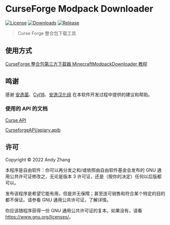# CurseForge Modpack Downloader

[![License](https://shields.io/github/license/AnzhiZhang/CurseForgeModpackDownloader?label=License)](https://github.com/AnzhiZhang/CurseForgeModpackDownloader/blob/master/LICENSE)
[![Downloads](https://shields.io/github/downloads/AnzhiZhang/CurseForgeModpackDownloader/total?label=Downloads)](https://github.com/AnzhiZhang/CurseForgeModpackDownloader/releases)
[![Release](https://shields.io/github/v/release/AnzhiZhang/CurseForgeModpackDownloader?display_name=tag&include_prereleases&label=Release)](https://github.com/AnzhiZhang/CurseForgeModpackDownloader/releases/latest)

> Curse Forge 整合包下载工具

## 使用方式

[CurseForge 整合包第三方下载器 MinecraftModpackDownloader 教程](https://blog.zhanganzhi.com/2022/06/09/CurseForge-%E6%95%B4%E5%90%88%E5%8C%85%E7%AC%AC%E4%B8%89%E6%96%B9%E4%B8%8B%E8%BD%BD%E5%99%A8-Minecraf-Modpack-Downloader-%E6%95%99%E7%A8%8B/)

## 鸣谢

感谢 [安逸菌](http://anyijun.com)、[Cyl18](https://github.com/Cyl18)、[安逸汉化组](https://github.com/ShaBaiTianCN) 在本软件开发过程中提供的建议和帮助。

### 使用的 API 的文档

[Curse API](https://gist.github.com/crapStone/9a423f7e97e64a301e88a2f6a0f3e4d9)

[CurseforgeAPI/apiary.apib](https://github.com/Gaz492/CurseforgeAPI/blob/master/apiary.apib)

## 许可

Copyright © 2022 Andy Zhang

本程序是自由软件：你可以再分发之和/或依照由自由软件基金会发布的 GNU 通用公共许可证修改之，无论是版本 3 许可证，还是（按你的决定）任何以后版都可以。

发布该程序是希望它能有用，但是并无保障；甚至连可销售和符合某个特定的目的都不保证。请参看 GNU 通用公共许可证，了解详情。

你应该随程序获得一份 GNU 通用公共许可证的复本。如果没有，请看 <https://www.gnu.org/licenses/>。
